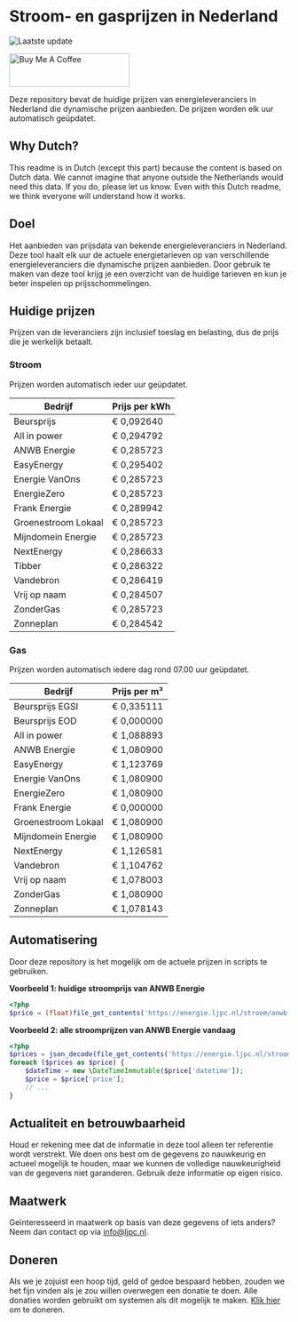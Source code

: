 # Stroom- en gasprijzen in Nederland

![Laatste update](https://img.shields.io/badge/laatste%20update-2023--08--26%2009%3A00%20CET-brightgreen)

<a href="https://www.buymeacoffee.com/Lars-" target="_blank"><img src="https://cdn.buymeacoffee.com/buttons/v2/default-orange.png" alt="Buy Me A Coffee" height="60" style="height: 60px !important;width: 217px !important;" ></a>

Deze repository bevat de huidige prijzen van energieleveranciers in Nederland die dynamische prijzen aanbieden. De prijzen worden elk uur automatisch geüpdatet.

## Why Dutch?

This readme is in Dutch (except this part) because the content is based on Dutch data. We cannot imagine that anyone outside the Netherlands would need this data. If you do, please let us know. Even with this Dutch readme, we think
everyone will understand how it works.

## Doel

Het aanbieden van prijsdata van bekende energieleveranciers in Nederland. Deze tool haalt elk uur de actuele energietarieven op van verschillende energieleveranciers die dynamische prijzen aanbieden. Door gebruik te maken van deze tool
krijg je een overzicht van de huidige tarieven en kun je beter inspelen op prijsschommelingen.

## Huidige prijzen

Prijzen van de leveranciers zijn inclusief toeslag en belasting, dus de prijs die je werkelijk betaalt.

### Stroom

Prijzen worden automatisch ieder uur geüpdatet.

 Bedrijf | Prijs per kWh 
---------|---------------
Beursprijs | € 0,092640
All in power | € 0,294792
ANWB Energie | € 0,285723
EasyEnergy | € 0,295402
Energie VanOns | € 0,285723
EnergieZero | € 0,285723
Frank Energie | € 0,289942
Groenestroom Lokaal | € 0,285723
Mijndomein Energie | € 0,285723
NextEnergy | € 0,286633
Tibber | € 0,286322
Vandebron | € 0,286419
Vrij op naam | € 0,284507
ZonderGas | € 0,285723
Zonneplan | € 0,284542


### Gas

Prijzen worden automatisch iedere dag rond 07.00 uur geüpdatet.

 Bedrijf | Prijs per m³ 
---------|--------------
Beursprijs EGSI | € 0,335111
Beursprijs EOD | € 0,000000
All in power | € 1,088893
ANWB Energie | € 1,080900
EasyEnergy | € 1,123769
Energie VanOns | € 1,080900
EnergieZero | € 1,080900
Frank Energie | € 0,000000
Groenestroom Lokaal | € 1,080900
Mijndomein Energie | € 1,080900
NextEnergy | € 1,126581
Vandebron | € 1,104762
Vrij op naam | € 1,078003
ZonderGas | € 1,080900
Zonneplan | € 1,078143


## Automatisering

Door deze repository is het mogelijk om de actuele prijzen in scripts te gebruiken.

**Voorbeeld 1: huidige stroomprijs van ANWB Energie**

```php
<?php
$price = (float)file_get_contents('https://energie.ljpc.nl/stroom/anwb-energie-nu.txt');

```

**Voorbeeld 2: alle stroomprijzen van ANWB Energie vandaag**

```php
<?php
$prices = json_decode(file_get_contents('https://energie.ljpc.nl/stroom/all-in-power-vandaag.json'),true);
foreach ($prices as $price) {
    $dateTime = new \DateTimeImmutable($price['datetime']);
    $price = $price['price'];
    // ...
}
```

## Actualiteit en betrouwbaarheid

Houd er rekening mee dat de informatie in deze tool alleen ter referentie wordt verstrekt. We doen ons best om de gegevens zo nauwkeurig en actueel mogelijk te houden, maar we kunnen de volledige nauwkeurigheid van de gegevens niet
garanderen. Gebruik deze informatie op eigen risico.

## Maatwerk

Geïnteresseerd in maatwerk op basis van deze gegevens of iets anders? Neem dan contact op
via [info@ljpc.nl](mailto:info@ljpc.nl?subject=Energie%20prijzen).

## Doneren

Als we je zojuist een hoop tijd, geld of gedoe bespaard hebben, zouden we het fijn vinden als je zou willen overwegen een
donatie te doen. Alle donaties worden gebruikt om systemen als dit mogelijk te
maken. [Klik hier](https://www.buymeacoffee.com/Lars-) om te doneren.

